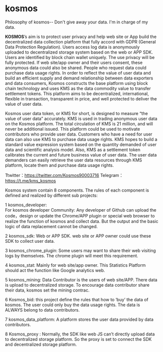 # kosmos
Philosophy of kosmos-- Don't give away your data. I'm in charge of my data.

**KOSMOS**’s aim is to protect user privacy and help web site or App build the decentralized data collection platform that fully accord with GDPR (General Data Protection Regulation). Users access log data is anonymously uploaded to decentralized storage system based on the web or APP SDK. Users are identified by block chain wallet uniquely. The use privacy will be fully protected. If web site/app owner and their users consent, these anonymous data could also be shared. People who request data could purchase data usage rights. In order to reflect the value of user data and build an efficient supply and demand relationship between data exporters and data consumers, Kosmos constructs the base platform using block chain technology and uses KMS as the data commodity value to transfer settlement tokens. This platform aims to be decentralized, international, flexible in transaction, transparent in price, and well protected to deliver the value of user data.

Kosmos user data token, or KMS for short, is designed to measure “the value of user data” accurately. KMS is used in trading anonymous user data on the Kosmos platform. The total circulation of KMS is 21 million, and will never be additional issued. This platform could be used to motivate contributors who provide user data. Customers who have a need for user data can also use KMS to purchase data usage rights. KMS hopes to build a standard value expression system based on the quantity demanded of user data and scientific analysis model. Also, KMS as a settlement token calibrates the current and future business value of user data. The user data demanders can easily retrieve the user data resources through KMS platform, locate them and purchase data usage rights. 

Ttwitter：https://twitter.com/Kosmos90003716
Telegram：https://t.me/kms_kosmos

Kosmos system contain 8 components. The rules of each component is defined and realized by different sub projects:

1 kosmos_developer:  
  For kosmos developer Community: Any developer of Github can upload the code，design or update the Chrome/APP plugin or special web browser to realize the function of kosmos and collect data. But the output and the basic logic of data replacement cannot be changed. 

2 kosmos_sdk: 
Web or APP SDK. web site or APP owner could use these SDK to collect user data. 

3 kosmos_chrome_plugin: 
Some users may want to share their web visiting logs by themselves. The chrome plugin will meet this requirement. 

4 kosmos_stat: 
Mainly for web site/app owner. This Statistics Platform should act the function like Google analytics web. 

5 kosmos_mining: 
Data Contributor is the users of web site/APP. There data is upload to decentralized storage. To encourage data contributor share their data, kosmos set the mining contrac.

6 Kosmos_bid: 
this project define the rules that how to ‘buy’ the data of kosmos. The user could only buy the data usage rights. The data is ALWAYS belong to data contributors.

7 kosmos_data_platform: 
A platform stores the user data provided by data contributors.

8 Kosmos_proxy :
Normally, the SDK like web JS can’t directly upload data to decentralized storage platform. So the proxy is set to connect the SDK and decentralized storage platform. 


